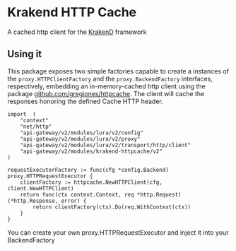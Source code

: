 Krakend HTTP Cache
====

A cached http client for the [KrakenD](github.com/devopsfaith/krakend) framework

## Using it

This package exposes two simple factories capable to create a instances of the `proxy.HTTPClientFactory` and the `proxy.BackendFactory` interfaces, respectively, embedding an in-memory-cached http client using the package [github.com/gregjones/httpcache](https://github.com/gregjones/httpcache). The client will cache the responses honoring the defined Cache HTTP header.

	import 	(
		"context"
		"net/http"
		"api-gateway/v2/modules/lura/v2/config"
		"api-gateway/v2/modules/lura/v2/proxy"
		"api-gateway/v2/modules/lura/v2/transport/http/client"
		"api-gateway/v2/modules/krakend-httpcache/v2"
	)

	requestExecutorFactory := func(cfg *config.Backend) proxy.HTTPRequestExecutor {
		clientFactory := httpcache.NewHTTPClient(cfg, client.NewHTTPClient)
		return func(ctx context.Context, req *http.Request) (*http.Response, error) {
			return clientFactory(ctx).Do(req.WithContext(ctx))
		}
	}

You can create your own proxy.HTTPRequestExecutor and inject it into your BackendFactory
